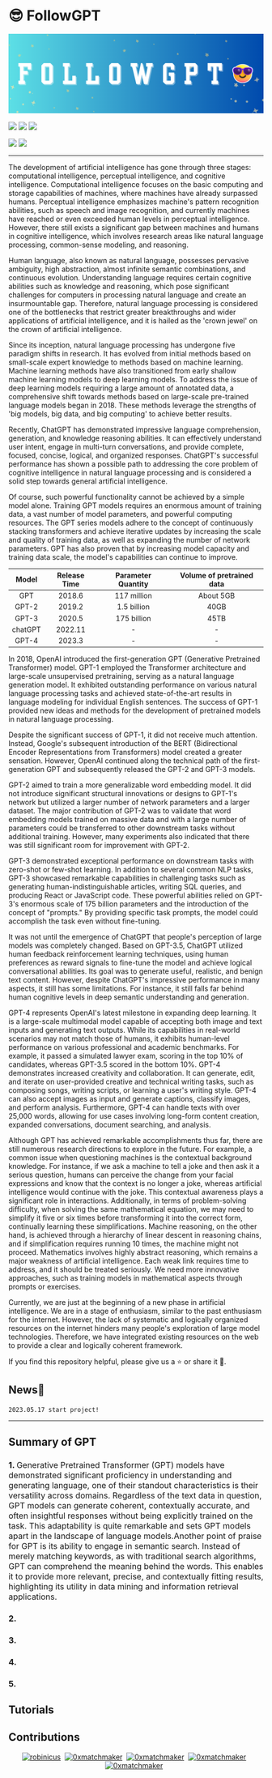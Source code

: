 # 😎 **FollowGPT**

![ChatEveryThing](./images/Chat%20Everthing.png)

<img src="https://awesome.re/badge.svg"> <img src="https://img.shields.io/badge/lang-%E4%B8%AD%E6%96%87-red"> <img src="https://img.shields.io/badge/lang-En-red">

<img src="https://img.shields.io/github/stars/immc-lab/ChatEverything.svg"> <img src="https://img.shields.io/github/watchers/immc-lab/ChatEverything.svg">

---

The development of artificial intelligence has gone through three stages: computational intelligence, perceptual intelligence, and cognitive intelligence. Computational intelligence focuses on the basic computing and storage capabilities of machines, where machines have already surpassed humans. Perceptual intelligence emphasizes machine's pattern recognition abilities, such as speech and image recognition, and currently machines have reached or even exceeded human levels in perceptual intelligence. However, there still exists a significant gap between machines and humans in cognitive intelligence, which involves research areas like natural language processing, common-sense modeling, and reasoning.

Human language, also known as natural language, possesses pervasive ambiguity, high abstraction, almost infinite semantic combinations, and continuous evolution. Understanding language requires certain cognitive abilities such as knowledge and reasoning, which pose significant challenges for computers in processing natural language and create an insurmountable gap. Therefore, natural language processing is considered one of the bottlenecks that restrict greater breakthroughs and wider applications of artificial intelligence, and it is hailed as the 'crown jewel' on the crown of artificial intelligence.

Since its inception, natural language processing has undergone five paradigm shifts in research. It has evolved from initial methods based on small-scale expert knowledge to methods based on machine learning. Machine learning methods have also transitioned from early shallow machine learning models to deep learning models. To address the issue of deep learning models requiring a large amount of annotated data, a comprehensive shift towards methods based on large-scale pre-trained language models began in 2018. These methods leverage the strengths of 'big models, big data, and big computing' to achieve better results.

Recently, ChatGPT has demonstrated impressive language comprehension, generation, and knowledge reasoning abilities. It can effectively understand user intent, engage in multi-turn conversations, and provide complete, focused, concise, logical, and organized responses. ChatGPT's successful performance has shown a possible path to addressing the core problem of cognitive intelligence in natural language processing and is considered a solid step towards general artificial intelligence.

Of course, such powerful functionality cannot be achieved by a simple model alone. Training GPT models requires an enormous amount of training data, a vast number of model parameters, and powerful computing resources. The GPT series models adhere to the concept of continuously stacking transformers and achieve iterative updates by increasing the scale and quality of training data, as well as expanding the number of network parameters. GPT has also proven that by increasing model capacity and training data scale, the model's capabilities can continue to improve.

|  Model  | Release Time | Parameter Quantity | Volume of pretrained data |
| :-----: | :----------: | :----------------: | :-----------------------: |
|   GPT   |    2018.6    |    117 million     |         About 5GB         |
|  GPT-2  |    2019.2    |    1.5 billion     |           40GB            |
|  GPT-3  |    2020.5    |    175 billion     |           45TB            |
| chatGPT |   2022.11    |         -          |             -             |
|  GPT-4  |    2023.3    |         -          |             -             |

In 2018, OpenAI introduced the first-generation GPT (Generative Pretrained Transformer) model. GPT-1 employed the Transformer architecture and large-scale unsupervised pretraining, serving as a natural language generation model. It exhibited outstanding performance on various natural language processing tasks and achieved state-of-the-art results in language modeling for individual English sentences. The success of GPT-1 provided new ideas and methods for the development of pretrained models in natural language processing.

Despite the significant success of GPT-1, it did not receive much attention. Instead, Google's subsequent introduction of the BERT (Bidirectional Encoder Representations from Transformers) model created a greater sensation. However, OpenAI continued along the technical path of the first-generation GPT and subsequently released the GPT-2 and GPT-3 models.

GPT-2 aimed to train a more generalizable word embedding model. It did not introduce significant structural innovations or designs to GPT-1's network but utilized a larger number of network parameters and a larger dataset. The major contribution of GPT-2 was to validate that word embedding models trained on massive data and with a large number of parameters could be transferred to other downstream tasks without additional training. However, many experiments also indicated that there was still significant room for improvement with GPT-2.

GPT-3 demonstrated exceptional performance on downstream tasks with zero-shot or few-shot learning. In addition to several common NLP tasks, GPT-3 showcased remarkable capabilities in challenging tasks such as generating human-indistinguishable articles, writing SQL queries, and producing React or JavaScript code. These powerful abilities relied on GPT-3's enormous scale of 175 billion parameters and the introduction of the concept of "prompts." By providing specific task prompts, the model could accomplish the task even without fine-tuning.

It was not until the emergence of ChatGPT that people's perception of large models was completely changed. Based on GPT-3.5, ChatGPT utilized human feedback reinforcement learning techniques, using human preferences as reward signals to fine-tune the model and achieve logical conversational abilities. Its goal was to generate useful, realistic, and benign text content. However, despite ChatGPT's impressive performance in many aspects, it still has some limitations. For instance, it still falls far behind human cognitive levels in deep semantic understanding and generation.

GPT-4 represents OpenAI's latest milestone in expanding deep learning. It is a large-scale multimodal model capable of accepting both image and text inputs and generating text outputs. While its capabilities in real-world scenarios may not match those of humans, it exhibits human-level performance on various professional and academic benchmarks. For example, it passed a simulated lawyer exam, scoring in the top 10% of candidates, whereas GPT-3.5 scored in the bottom 10%. GPT-4 demonstrates increased creativity and collaboration. It can generate, edit, and iterate on user-provided creative and technical writing tasks, such as composing songs, writing scripts, or learning a user's writing style. GPT-4 can also accept images as input and generate captions, classify images, and perform analysis. Furthermore, GPT-4 can handle texts with over 25,000 words, allowing for use cases involving long-form content creation, expanded conversations, document searching, and analysis.

Although GPT has achieved remarkable accomplishments thus far, there are still numerous research directions to explore in the future. For example, a common issue when questioning machines is the contextual background knowledge. For instance, if we ask a machine to tell a joke and then ask it a serious question, humans can perceive the change from your facial expressions and know that the context is no longer a joke, whereas artificial intelligence would continue with the joke. This contextual awareness plays a significant role in interactions. Additionally, in terms of problem-solving difficulty, when solving the same mathematical equation, we may need to simplify it five or six times before transforming it into the correct form, continually learning these simplifications. Machine reasoning, on the other hand, is achieved through a hierarchy of linear descent in reasoning chains, and if simplification requires running 10 times, the machine might not proceed. Mathematics involves highly abstract reasoning, which remains a major weakness of artificial intelligence. Each weak link requires time to address, and it should be treated seriously. We need more innovative approaches, such as training models in mathematical aspects through prompts or exercises.

Currently, we are just at the beginning of a new phase in artificial intelligence. We are in a stage of enthusiasm, similar to the past enthusiasm for the internet. However, the lack of systematic and logically organized resources on the internet hinders many people's exploration of large model technologies. Therefore, we have integrated existing resources on the web to provide a clear and logically coherent framework.

If you find this repository helpful, please give us a ⭐ or share it 🥰.


## News📰

```
2023.05.17 start project!
```

---

## Summary of GPT 
<h3><b>1.</b> <span style="font-weight: normal; font-size: medium;">Generative Pretrained Transformer (GPT) models have demonstrated significant proficiency in understanding and generating language, one of their standout characteristics is their versatility across domains. Regardless of the text data in question, GPT models can generate coherent, contextually accurate, and often insightful responses without being explicitly trained on the task. This adaptability is quite remarkable and sets GPT models apart in the landscape of language models.Another point of praise for GPT is its ability to engage in semantic search. Instead of merely matching keywords, as with traditional search algorithms, GPT can comprehend the meaning behind the words. This enables it to provide more relevant, precise, and contextually fitting results, highlighting its utility in data mining and information retrieval applications.</span></h3>

### 2.
### 3.
### 4.
### 5.
## Tutorials



## Contributions

<p align="center"><a href="https://github.com/huaiwen"><img src="https://avatars.githubusercontent.com/u/3187529?v=4" width="50px" alt="robinicus" /></a>&nbsp;&nbsp;<a href="https://github.com/guozihang"><img src="https://avatars.githubusercontent.com/u/17142416?v=4" width="50px" alt="0xmatchmaker" /></a>&nbsp;&nbsp;<a href="https://github.com/LeeRoc-China"><img src="https://avatars.githubusercontent.com/u/59104898?s=400&u=c225a082a6a410e3d7c84ca29a07d723d7308dca&v=4" width="50px" alt="0xmatchmaker" /></a>&nbsp;&nbsp;<a href="https://github.com/YangYang"><img src="https://avatars.githubusercontent.com/u/17808880?v=4" width="50px" alt="0xmatchmaker" /></a>&nbsp;&nbsp;<a href="https://github.com/yangqqq-yq"><img src="https://avatars.githubusercontent.com/u/64053857?v=4" width="50px" alt="0xmatchmaker" /></a>&nbsp;&nbsp;</p>

